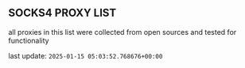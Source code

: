 ## SOCKS4 PROXY LIST

all proxies in this list were collected from open sources and tested for functionality

last update: `2025-01-15 05:03:52.768676+00:00`